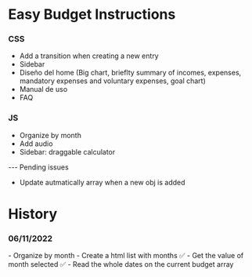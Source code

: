 # Easy Budget Instructions 

### CSS

- Add a transition when creating a new entry
- Sidebar
- Diseño del home (Big chart, brieflty summary of incomes, expenses, mandatory expenses and voluntary expenses, goal chart)
- Manual de uso
- FAQ

### JS

- Organize by month
- Add audio
- Sidebar: draggable calculator

--- Pending issues

- Update autmatically array when a new obj is added

# History

### 06/11/2022

<!-- TODO --> - Organize by month 
<!-- TODO --> - Create a html list with months ✅
<!-- TODO --> - Get the value of month selected ✅
<!-- TODO --> - Read the whole dates on the current budget array